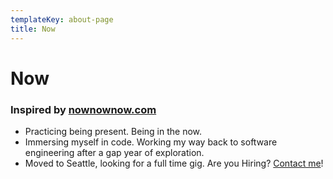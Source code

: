 ```yaml
---
templateKey: about-page
title: Now
---
```

# Now

### Inspired by [nownownow.com](https://nownownow.com/about)

* Practicing being present. Being in the now.
* Immersing myself in code. Working my way back to software engineering after a gap year of exploration.
* Moved to Seattle, looking for a full time gig. Are you Hiring? [Contact me](mailto:will.ritter.simons@gmail.com)!
